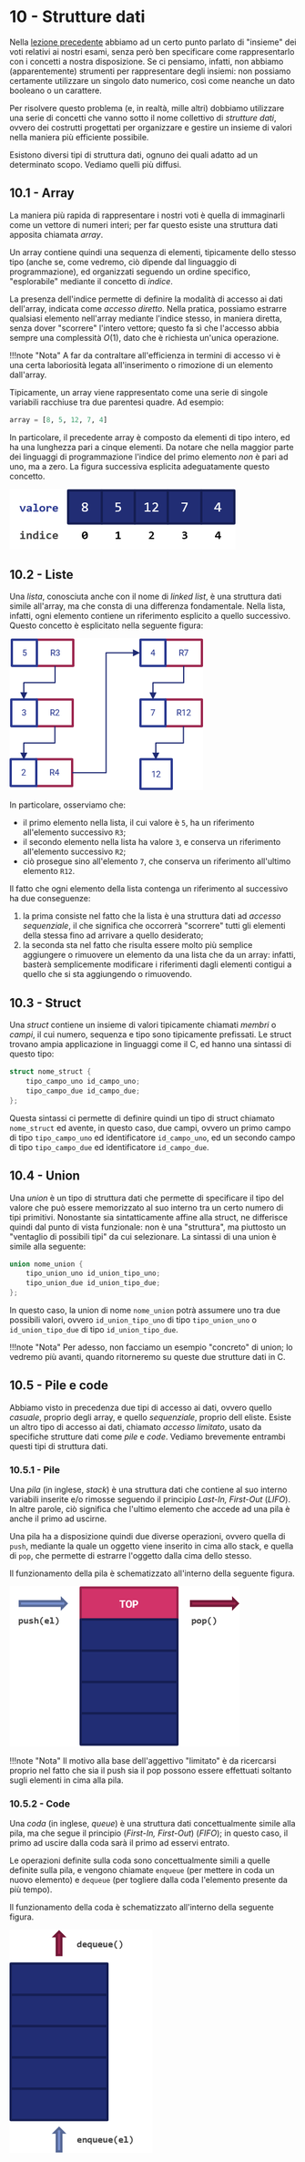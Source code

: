 # 10 - Strutture dati

Nella [lezione precedente](../09_functions/lecture.md) abbiamo ad un certo punto parlato di "insieme" dei voti relativi ai nostri esami, senza però ben specificare come rappresentarlo con i concetti a nostra disposizione. Se ci pensiamo, infatti, non abbiamo (apparentemente) strumenti per rappresentare degli insiemi: non possiamo certamente utilizzare un singolo dato numerico, così come neanche un dato booleano o un carattere.

Per risolvere questo problema (e, in realtà, mille altri) dobbiamo utilizzare una serie di concetti che vanno sotto il nome collettivo di *strutture dati*, ovvero dei costrutti progettati per organizzare e gestire un insieme di valori nella maniera più efficiente possibile.

Esistono diversi tipi di struttura dati, ognuno dei quali adatto ad un determinato scopo. Vediamo quelli più diffusi.

## 10.1 - Array

La maniera più rapida di rappresentare i nostri voti è quella di immaginarli come un vettore di numeri interi; per far questo esiste una struttura dati apposita chiamata *array*.

Un array contiene quindi una sequenza di elementi, tipicamente dello stesso tipo (anche se, come vedremo, ciò dipende dal linguaggio di programmazione), ed organizzati seguendo un ordine specifico, "esplorabile" mediante il concetto di *indice*.

La presenza dell'indice permette di definire la modalità di accesso ai dati dell'array, indicata come *accesso diretto*. Nella pratica, possiamo estrarre qualsiasi elemento nell'array mediante l'indice stesso, in maniera diretta, senza dover "scorrere" l'intero vettore; questo fa sì che l'accesso abbia sempre una complessità $O(1)$, dato che è richiesta un'unica operazione.

!!!note "Nota"
	A far da contraltare all'efficienza in termini di accesso vi è una certa laboriosità legata all'inserimento o rimozione di un elemento dall'array.

Tipicamente, un array viene rappresentato come una serie di singole variabili racchiuse tra due parentesi quadre. Ad esempio:

```py
array = [8, 5, 12, 7, 4]
```

In particolare, il precedente array è composto da elementi di tipo intero, ed ha una lunghezza pari a cinque elementi. Da notare che nella maggior parte dei linguaggi di programmazione l'indice del primo elemento *non* è pari ad uno, ma a zero. La figura successiva esplicita adeguatamente questo concetto.

![array](./images/array.png)

## 10.2 - Liste

Una *lista*, conosciuta anche con il nome di *linked list*, è una struttura dati simile all'array, ma che consta di una differenza fondamentale. Nella lista, infatti, ogni elemento contiene un riferimento esplicito a quello successivo. Questo concetto è esplicitato nella seguente figura:

![list](./images/list.png)

In particolare, osserviamo che:

- il primo elemento nella lista, il cui valore è `5`, ha un riferimento all'elemento successivo `R3`;
- il secondo elemento nella lista ha valore `3`, e conserva un riferimento all'elemento successivo `R2`;
- ciò prosegue sino all'elemento `7`, che conserva un riferimento all'ultimo elemento `R12`.

Il fatto che ogni elemento della lista contenga un riferimento al successivo ha due conseguenze:

1. la prima consiste nel fatto che la lista è una struttura dati ad *accesso sequenziale*, il che significa che occorrerà "scorrere" tutti gli elementi della stessa fino ad arrivare a quello desiderato;
2. la seconda sta nel fatto che risulta essere molto più semplice aggiungere o rimuovere un elemento da una lista che da un array: infatti, basterà semplicemente modificare i riferimenti dagli elementi contigui a quello che si sta aggiungendo o rimuovendo.

## 10.3 - Struct

Una *struct* contiene un insieme di valori tipicamente chiamati *membri* o *campi*, il cui numero, sequenza e tipo sono tipicamente prefissati. Le struct trovano ampia applicazione in linguaggi come il C, ed hanno una sintassi di questo tipo:

```c
struct nome_struct {
	tipo_campo_uno id_campo_uno;
	tipo_campo_due id_campo_due;
};
```

Questa sintassi ci permette di definire quindi un tipo di struct chiamato `nome_struct` ed avente, in questo caso, due campi, ovvero un primo campo di tipo `tipo_campo_uno` ed identificatore `id_campo_uno`, ed un secondo campo di tipo `tipo_campo_due` ed identificatore `id_campo_due`.

## 10.4 - Union

Una *union* è un tipo di struttura dati che permette di specificare il tipo del valore che può essere memorizzato al suo interno tra un certo numero di tipi primitivi. Nonostante sia sintatticamente affine alla struct, ne differisce quindi dal punto di vista funzionale: non è una "struttura", ma piuttosto un "ventaglio di possibili tipi" da cui selezionare. La sintassi di una union è simile alla seguente:

```c
union nome_union {
	tipo_union_uno id_union_tipo_uno;
	tipo_union_due id_union_tipo_due;
};
```

In questo caso, la union di nome `nome_union` potrà assumere uno tra due possibili valori, ovvero `id_union_tipo_uno` di tipo `tipo_union_uno` o `id_union_tipo_due` di tipo `id_union_tipo_due`.

!!!note "Nota"
	Per adesso, non facciamo un esempio "concreto" di union; lo vedremo più avanti, quando ritorneremo su queste due strutture dati in C.

## 10.5 - Pile e code

Abbiamo visto in precedenza due tipi di accesso ai dati, ovvero quello *casuale*, proprio degli array, e quello *sequenziale*, proprio dell eliste. Esiste un altro tipo di accesso ai dati, chiamato *accesso limitato*, usato da specifiche strutture dati come *pile* e *code*. Vediamo brevemente entrambi questi tipi di struttura dati.

### 10.5.1 - Pile

Una *pila* (in inglese, *stack*) è una struttura dati che contiene al suo interno variabili inserite e/o rimosse seguendo il principio *Last-In, First-Out* (*LIFO*). In altre parole, ciò significa che l'ultimo elemento che accede ad una pila è anche il primo ad uscirne.

Una pila ha a disposizione quindi due diverse operazioni, ovvero quella di `push`, mediante la quale un oggetto viene inserito in cima allo stack, e quella di `pop`, che permette di estrarre l'oggetto dalla cima dello stesso.

Il funzionamento della pila è schematizzato all'interno della seguente figura.

![stack](./images/stack.png)

!!!note "Nota"
	Il motivo alla base dell'aggettivo "limitato" è da ricercarsi proprio nel fatto che sia il push sia il pop possono essere effettuati soltanto sugli elementi in cima alla pila.

### 10.5.2 - Code

Una *coda* (in inglese, *queue*) è una struttura dati concettualmente simile alla pila, ma che segue il principio (*First-In, First-Out*) (*FIFO*); in questo caso, il primo ad uscire dalla coda sarà il primo ad esservi entrato.

Le operazioni definite sulla coda sono concettualmente simili a quelle definite sulla pila, e vengono chiamate `enqueue` (per mettere in coda un nuovo elemento) e `dequeue` (per togliere dalla coda l'elemento presente da più tempo).

Il funzionamento della coda è schematizzato all'interno della seguente figura.

![queue](./images/queue.png)
